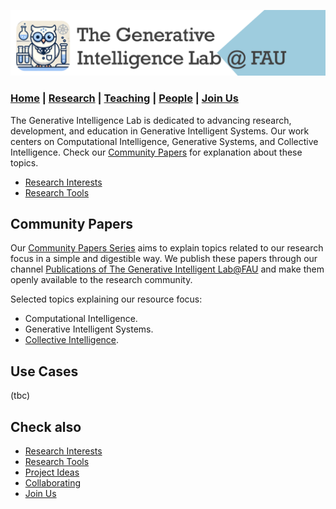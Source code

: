 ![GeniLab-banner](./images/genilab-banner.png)

### [Home](README.md) | [Research](RESEARCH.md) | [Teaching](TEACHING.md) | [People](PEOPLE.md) | [Join Us](JOINUS.md)

The Generative Intelligence Lab is dedicated to advancing research, development, and education in Generative Intelligent Systems. 
Our work centers on Computational Intelligence, Generative Systems, and Collective Intelligence. Check our [Community Papers](RESEARCH.md#community-papers) for explanation about these topics.

* [Research Interests](README.md#research-interests)
* [Research Tools](README.md#research-tools)



## Community Papers

Our [Community Papers Series](https://medium.com/generative-intelligence-lab/community-papers-series-ebacc91b47ea) aims to explain topics related to our research focus in a simple and digestible way. We publish these papers through our channel [Publications of The Generative Intelligent Lab@FAU](https://medium.com/generative-intelligence-lab) and make them openly available to the research community.

Selected topics explaining our resource focus:

* Computational Intelligence.
* Generative Intelligent Systems.
* [Collective Intelligence](https://medium.com/generative-intelligence-lab/collective-intelligence-concepts-and-research-opportunities-6130ef044114).
  

  
## Use Cases

(tbc)

## Check also
* [Research Interests](README.md#research-interests)
* [Research Tools](README.md#research-tools)
* [Project Ideas](COLLABORATING.md#project-ideas)
* [Collaborating](COLLABORATING.md)
* [Join Us](JOINUS.md)



